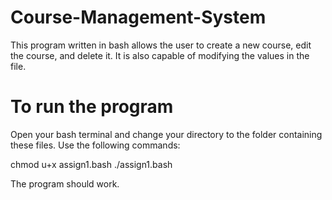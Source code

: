 # Course-Management-System
This program written in bash allows the user to create a new course, edit the course, and delete it. It is also capable of modifying the values in the file.
# To run the program
Open your bash terminal and change your directory to the folder containing these files. Use the following commands:

chmod u+x assign1.bash
./assign1.bash

The program should work.

